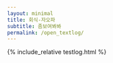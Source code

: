 ```yaml
---
layout: minimal
title: 회식-자오파
subtitle: 좀보여봐봐
permalink: /open_textlog/
---
```


{% include_relative testlog.html %}
